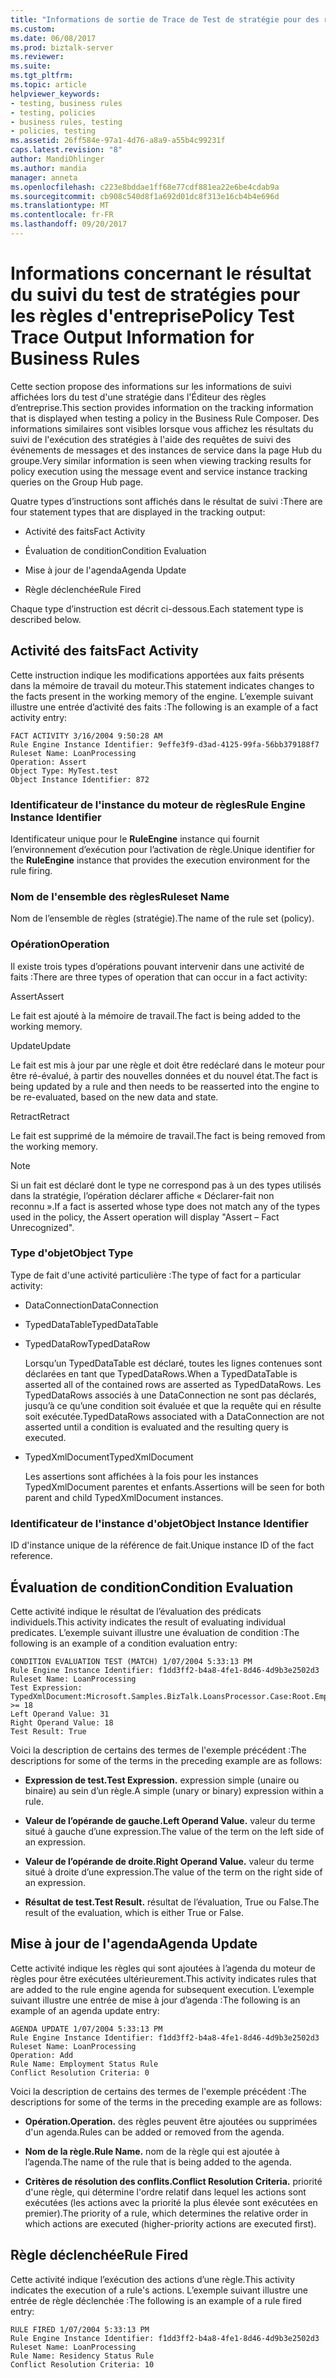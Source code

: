 ```yaml
---
title: "Informations de sortie de Trace de Test de stratégie pour des règles d’entreprise | Documents Microsoft"
ms.custom: 
ms.date: 06/08/2017
ms.prod: biztalk-server
ms.reviewer: 
ms.suite: 
ms.tgt_pltfrm: 
ms.topic: article
helpviewer_keywords:
- testing, business rules
- testing, policies
- business rules, testing
- policies, testing
ms.assetid: 26ff584e-97a1-4d76-a8a9-a55b4c99231f
caps.latest.revision: "8"
author: MandiOhlinger
ms.author: mandia
manager: anneta
ms.openlocfilehash: c223e8bddae1ff68e77cdf881ea22e6be4cdab9a
ms.sourcegitcommit: cb908c540d8f1a692d01dc8f313e16cb4b4e696d
ms.translationtype: MT
ms.contentlocale: fr-FR
ms.lasthandoff: 09/20/2017
---
```

# <a name="policy-test-trace-output-information-for-business-rules"></a><span data-ttu-id="6c356-102">Informations concernant le résultat du suivi du test de stratégies pour les règles d'entreprise</span><span class="sxs-lookup"><span data-stu-id="6c356-102">Policy Test Trace Output Information for Business Rules</span></span>
<span data-ttu-id="6c356-103">Cette section propose des informations sur les informations de suivi affichées lors du test d'une stratégie dans l'Éditeur des règles d’entreprise.</span><span class="sxs-lookup"><span data-stu-id="6c356-103">This section provides information on the tracking information that is displayed when testing a policy in the Business Rule Composer.</span></span> <span data-ttu-id="6c356-104">Des informations similaires sont visibles lorsque vous affichez les résultats du suivi de l'exécution des stratégies à l'aide des requêtes de suivi des événements de messages et des instances de service dans la page Hub du groupe.</span><span class="sxs-lookup"><span data-stu-id="6c356-104">Very similar information is seen when viewing tracking results for policy execution using the message event and service instance tracking queries on the Group Hub page.</span></span>  
  
 <span data-ttu-id="6c356-105">Quatre types d’instructions sont affichés dans le résultat de suivi :</span><span class="sxs-lookup"><span data-stu-id="6c356-105">There are four statement types that are displayed in the tracking output:</span></span>  
  
-   <span data-ttu-id="6c356-106">Activité des faits</span><span class="sxs-lookup"><span data-stu-id="6c356-106">Fact Activity</span></span>  
  
-   <span data-ttu-id="6c356-107">Évaluation de condition</span><span class="sxs-lookup"><span data-stu-id="6c356-107">Condition Evaluation</span></span>  
  
-   <span data-ttu-id="6c356-108">Mise à jour de l'agenda</span><span class="sxs-lookup"><span data-stu-id="6c356-108">Agenda Update</span></span>  
  
-   <span data-ttu-id="6c356-109">Règle déclenchée</span><span class="sxs-lookup"><span data-stu-id="6c356-109">Rule Fired</span></span>  
  
 <span data-ttu-id="6c356-110">Chaque type d’instruction est décrit ci-dessous.</span><span class="sxs-lookup"><span data-stu-id="6c356-110">Each statement type is described below.</span></span>  
  
## <a name="fact-activity"></a><span data-ttu-id="6c356-111">Activité des faits</span><span class="sxs-lookup"><span data-stu-id="6c356-111">Fact Activity</span></span>  
 <span data-ttu-id="6c356-112">Cette instruction indique les modifications apportées aux faits présents dans la mémoire de travail du moteur.</span><span class="sxs-lookup"><span data-stu-id="6c356-112">This statement indicates changes to the facts present in the working memory of the engine.</span></span> <span data-ttu-id="6c356-113">L’exemple suivant illustre une entrée d’activité des faits :</span><span class="sxs-lookup"><span data-stu-id="6c356-113">The following is an example of a fact activity entry:</span></span>  
  
```  
FACT ACTIVITY 3/16/2004 9:50:28 AM  
Rule Engine Instance Identifier: 9effe3f9-d3ad-4125-99fa-56bb379188f7  
Ruleset Name: LoanProcessing  
Operation: Assert  
Object Type: MyTest.test  
Object Instance Identifier: 872  
```  
  
### <a name="rule-engine-instance-identifier"></a><span data-ttu-id="6c356-114">Identificateur de l'instance du moteur de règles</span><span class="sxs-lookup"><span data-stu-id="6c356-114">Rule Engine Instance Identifier</span></span>  
 <span data-ttu-id="6c356-115">Identificateur unique pour le **RuleEngine** instance qui fournit l’environnement d’exécution pour l’activation de règle.</span><span class="sxs-lookup"><span data-stu-id="6c356-115">Unique identifier for the **RuleEngine** instance that provides the execution environment for the rule firing.</span></span>  
  
### <a name="ruleset-name"></a><span data-ttu-id="6c356-116">Nom de l'ensemble des règles</span><span class="sxs-lookup"><span data-stu-id="6c356-116">Ruleset Name</span></span>  
 <span data-ttu-id="6c356-117">Nom de l’ensemble de règles (stratégie).</span><span class="sxs-lookup"><span data-stu-id="6c356-117">The name of the rule set (policy).</span></span>  
  
### <a name="operation"></a><span data-ttu-id="6c356-118">Opération</span><span class="sxs-lookup"><span data-stu-id="6c356-118">Operation</span></span>  
 <span data-ttu-id="6c356-119">Il existe trois types d’opérations pouvant intervenir dans une activité de faits :</span><span class="sxs-lookup"><span data-stu-id="6c356-119">There are three types of operation that can occur in a fact activity:</span></span>  
  
 <span data-ttu-id="6c356-120">Assert</span><span class="sxs-lookup"><span data-stu-id="6c356-120">Assert</span></span>  
  
 <span data-ttu-id="6c356-121">Le fait est ajouté à la mémoire de travail.</span><span class="sxs-lookup"><span data-stu-id="6c356-121">The fact is being added to the working memory.</span></span>  
  
 <span data-ttu-id="6c356-122">Update</span><span class="sxs-lookup"><span data-stu-id="6c356-122">Update</span></span>  
  
 <span data-ttu-id="6c356-123">Le fait est mis à jour par une règle et doit être redéclaré dans le moteur pour être ré-évalué, à partir des nouvelles données et du nouvel état.</span><span class="sxs-lookup"><span data-stu-id="6c356-123">The fact is being updated by a rule and then needs to be reasserted into the engine to be re-evaluated, based on the new data and state.</span></span>  
  
 <span data-ttu-id="6c356-124">Retract</span><span class="sxs-lookup"><span data-stu-id="6c356-124">Retract</span></span>  
  
 <span data-ttu-id="6c356-125">Le fait est supprimé de la mémoire de travail.</span><span class="sxs-lookup"><span data-stu-id="6c356-125">The fact is being removed from the working memory.</span></span>  
  
> [!NOTE]
>  <span data-ttu-id="6c356-126">Si un fait est déclaré dont le type ne correspond pas à un des types utilisés dans la stratégie, l’opération déclarer affiche « Déclarer-fait non reconnu ».</span><span class="sxs-lookup"><span data-stu-id="6c356-126">If a fact is asserted whose type does not match any of the types used in the policy, the Assert operation will display "Assert – Fact Unrecognized".</span></span>  
  
### <a name="object-type"></a><span data-ttu-id="6c356-127">Type d'objet</span><span class="sxs-lookup"><span data-stu-id="6c356-127">Object Type</span></span>  
 <span data-ttu-id="6c356-128">Type de fait d'une activité particulière :</span><span class="sxs-lookup"><span data-stu-id="6c356-128">The type of fact for a particular activity:</span></span>  
  
-   <span data-ttu-id="6c356-129">DataConnection</span><span class="sxs-lookup"><span data-stu-id="6c356-129">DataConnection</span></span>  
  
-   <span data-ttu-id="6c356-130">TypedDataTable</span><span class="sxs-lookup"><span data-stu-id="6c356-130">TypedDataTable</span></span>  
  
-   <span data-ttu-id="6c356-131">TypedDataRow</span><span class="sxs-lookup"><span data-stu-id="6c356-131">TypedDataRow</span></span>  
  
     <span data-ttu-id="6c356-132">Lorsqu’un TypedDataTable est déclaré, toutes les lignes contenues sont déclarées en tant que TypedDataRows.</span><span class="sxs-lookup"><span data-stu-id="6c356-132">When a TypedDataTable is asserted all of the contained rows are asserted as TypedDataRows.</span></span>  <span data-ttu-id="6c356-133">Les TypedDataRows associés à une DataConnection ne sont pas déclarés, jusqu’à ce qu’une condition soit évaluée et que la requête qui en résulte soit exécutée.</span><span class="sxs-lookup"><span data-stu-id="6c356-133">TypedDataRows associated with a DataConnection are not asserted until a condition is evaluated and the resulting query is executed.</span></span>  
  
-   <span data-ttu-id="6c356-134">TypedXmlDocument</span><span class="sxs-lookup"><span data-stu-id="6c356-134">TypedXmlDocument</span></span>  
  
     <span data-ttu-id="6c356-135">Les assertions sont affichées à la fois pour les instances TypedXmlDocument parentes et enfants.</span><span class="sxs-lookup"><span data-stu-id="6c356-135">Assertions will be seen for both parent and child TypedXmlDocument instances.</span></span>  
  
### <a name="object-instance-identifier"></a><span data-ttu-id="6c356-136">Identificateur de l'instance d'objet</span><span class="sxs-lookup"><span data-stu-id="6c356-136">Object Instance Identifier</span></span>  
 <span data-ttu-id="6c356-137">ID d'instance unique de la référence de fait.</span><span class="sxs-lookup"><span data-stu-id="6c356-137">Unique instance ID of the fact reference.</span></span>  
  
## <a name="condition-evaluation"></a><span data-ttu-id="6c356-138">Évaluation de condition</span><span class="sxs-lookup"><span data-stu-id="6c356-138">Condition Evaluation</span></span>  
 <span data-ttu-id="6c356-139">Cette activité indique le résultat de l’évaluation des prédicats individuels.</span><span class="sxs-lookup"><span data-stu-id="6c356-139">This activity indicates the result of evaluating individual predicates.</span></span> <span data-ttu-id="6c356-140">L’exemple suivant illustre une évaluation de condition :</span><span class="sxs-lookup"><span data-stu-id="6c356-140">The following is an example of a condition evaluation entry:</span></span>  
  
```  
CONDITION EVALUATION TEST (MATCH) 1/07/2004 5:33:13 PM  
Rule Engine Instance Identifier: f1dd3ff2-b4a8-4fe1-8d46-4d9b3e2502d3  
Ruleset Name: LoanProcessing  
Test Expression: TypedXmlDocument:Microsoft.Samples.BizTalk.LoansProcessor.Case:Root.EmploymentType/TimeInMonths >= 18  
Left Operand Value: 31  
Right Operand Value: 18  
Test Result: True  
```  
  
 <span data-ttu-id="6c356-141">Voici la description de certains des termes de l'exemple précédent :</span><span class="sxs-lookup"><span data-stu-id="6c356-141">The descriptions for some of the terms in the preceding example are as follows:</span></span>  
  
-   <span data-ttu-id="6c356-142">**Expression de test.**</span><span class="sxs-lookup"><span data-stu-id="6c356-142">**Test Expression.**</span></span> <span data-ttu-id="6c356-143">expression simple (unaire ou binaire) au sein d’un règle.</span><span class="sxs-lookup"><span data-stu-id="6c356-143">A simple (unary or binary) expression within a rule.</span></span>  
  
-   <span data-ttu-id="6c356-144">**Valeur de l’opérande de gauche.**</span><span class="sxs-lookup"><span data-stu-id="6c356-144">**Left Operand Value.**</span></span> <span data-ttu-id="6c356-145">valeur du terme situé à gauche d’une expression.</span><span class="sxs-lookup"><span data-stu-id="6c356-145">The value of the term on the left side of an expression.</span></span>  
  
-   <span data-ttu-id="6c356-146">**Valeur de l’opérande de droite.**</span><span class="sxs-lookup"><span data-stu-id="6c356-146">**Right Operand Value.**</span></span> <span data-ttu-id="6c356-147">valeur du terme situé à droite d’une expression.</span><span class="sxs-lookup"><span data-stu-id="6c356-147">The value of the term on the right side of an expression.</span></span>  
  
-   <span data-ttu-id="6c356-148">**Résultat de test.**</span><span class="sxs-lookup"><span data-stu-id="6c356-148">**Test Result.**</span></span> <span data-ttu-id="6c356-149">résultat de l’évaluation, True ou False.</span><span class="sxs-lookup"><span data-stu-id="6c356-149">The result of the evaluation, which is either True or False.</span></span>  
  
## <a name="agenda-update"></a><span data-ttu-id="6c356-150">Mise à jour de l'agenda</span><span class="sxs-lookup"><span data-stu-id="6c356-150">Agenda Update</span></span>  
 <span data-ttu-id="6c356-151">Cette activité indique les règles qui sont ajoutées à l’agenda du moteur de règles pour être exécutées ultérieurement.</span><span class="sxs-lookup"><span data-stu-id="6c356-151">This activity indicates rules that are added to the rule engine agenda for subsequent execution.</span></span> <span data-ttu-id="6c356-152">L’exemple suivant illustre une entrée de mise à jour d’agenda :</span><span class="sxs-lookup"><span data-stu-id="6c356-152">The following is an example of an agenda update entry:</span></span>  
  
```  
AGENDA UPDATE 1/07/2004 5:33:13 PM  
Rule Engine Instance Identifier: f1dd3ff2-b4a8-4fe1-8d46-4d9b3e2502d3  
Ruleset Name: LoanProcessing  
Operation: Add  
Rule Name: Employment Status Rule  
Conflict Resolution Criteria: 0  
```  
  
 <span data-ttu-id="6c356-153">Voici la description de certains des termes de l'exemple précédent :</span><span class="sxs-lookup"><span data-stu-id="6c356-153">The descriptions for some of the terms in the preceding example are as follows:</span></span>  
  
-   <span data-ttu-id="6c356-154">**Opération.**</span><span class="sxs-lookup"><span data-stu-id="6c356-154">**Operation.**</span></span> <span data-ttu-id="6c356-155">des règles peuvent être ajoutées ou supprimées d'un agenda.</span><span class="sxs-lookup"><span data-stu-id="6c356-155">Rules can be added or removed from the agenda.</span></span>  
  
-   <span data-ttu-id="6c356-156">**Nom de la règle.**</span><span class="sxs-lookup"><span data-stu-id="6c356-156">**Rule Name.**</span></span> <span data-ttu-id="6c356-157">nom de la règle qui est ajoutée à l’agenda.</span><span class="sxs-lookup"><span data-stu-id="6c356-157">The name of the rule that is being added to the agenda.</span></span>  
  
-   <span data-ttu-id="6c356-158">**Critères de résolution des conflits.**</span><span class="sxs-lookup"><span data-stu-id="6c356-158">**Conflict Resolution Criteria.**</span></span> <span data-ttu-id="6c356-159">priorité d'une règle, qui détermine l'ordre relatif dans lequel les actions sont exécutées (les actions avec la priorité la plus élevée sont exécutées en premier).</span><span class="sxs-lookup"><span data-stu-id="6c356-159">The priority of a rule, which determines the relative order in which actions are executed (higher-priority actions are executed first).</span></span>  
  
## <a name="rule-fired"></a><span data-ttu-id="6c356-160">Règle déclenchée</span><span class="sxs-lookup"><span data-stu-id="6c356-160">Rule Fired</span></span>  
 <span data-ttu-id="6c356-161">Cette activité indique l’exécution des actions d’une règle.</span><span class="sxs-lookup"><span data-stu-id="6c356-161">This activity indicates the execution of a rule's actions.</span></span> <span data-ttu-id="6c356-162">L’exemple suivant illustre une entrée de règle déclenchée :</span><span class="sxs-lookup"><span data-stu-id="6c356-162">The following is an example of a rule fired entry:</span></span>  
  
```  
RULE FIRED 1/07/2004 5:33:13 PM  
Rule Engine Instance Identifier: f1dd3ff2-b4a8-4fe1-8d46-4d9b3e2502d3  
Ruleset Name: LoanProcessing  
Rule Name: Residency Status Rule  
Conflict Resolution Criteria: 10  
```